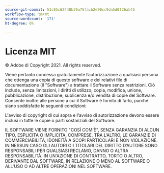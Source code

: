 ```yaml
---
source-git-commit: 51c05c62448b39a75facb2e90cc9da5d0f26ab45
workflow-type: tm+mt
source-wordcount: '171'
ht-degree: 0%

---
```

# Licenza MIT

© Adobe di Copyright 2021. All rights reserved.

Viene pertanto concessa gratuitamente l’autorizzazione a qualsiasi persona che ottenga una copia di questo software e dei relativi file di documentazione (il &quot;Software&quot;) a trattare il Software senza restrizioni. Ciò include, senza limitazioni, i diritti di utilizzo, copia, modifica, unione, pubblicazione, distribuzione, sublicenza e/o vendita di copie del Software. Consente inoltre alle persone a cui il Software è fornito di farlo, purché siano soddisfatte le seguenti condizioni:

L&#39;avviso di copyright di cui sopra e l&#39;avviso di autorizzazione devono essere inclusi in tutte le copie o parti sostanziali del Software.

IL SOFTWARE VIENE FORNITO &quot;COSÌ COM’È&quot;, SENZA GARANZIA DI ALCUN TIPO, ESPLICITA O IMPLICITA, COMPRESE, TRA L’ALTRO, LE GARANZIE DI COMMERCIABILITÀ, IDONEITÀ A SCOPI PARTICOLARI E NON VIOLAZIONE. IN NESSUN CASO GLI AUTORI O I TITOLARI DEL DIRITTO D’AUTORE SONO RESPONSABILI PER QUALSIASI RECLAMO, DANNO O ALTRA RESPONSABILITÀ. IN UN&#39;AZIONE DI CONTRATTO, TORTO O ALTRO, DERIVANTE DAL SOFTWARE, IN RELAZIONE O MENO AL SOFTWARE O ALL&#39;USO O AD ALTRE OPERAZIONI NEL SOFTWARE.
